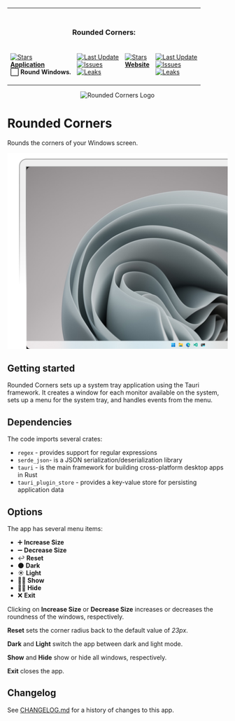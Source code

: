 <table><tr><td colspan=4><h3 align=center><picture><source media="(prefers-color-scheme: dark)" srcset=https://raw.githubusercontent.com/RoundedCorners/Application/main/src-tauri/src/Image/32x32.png><source media="(prefers-color-scheme: light)" srcset=https://raw.githubusercontent.com/RoundedCorners/Application/main/src-tauri/src/Image/32x32.png><img alt="" src=https://raw.githubusercontent.com/RoundedCorners/Application/main/src-tauri/src/Image/32x32.png width=28></picture><br>Rounded Corners:<br></h3></td></tr><tr><td colspan=1 valign=top><br><a href=https://github.com/RoundedCorners/Application target=_blank><picture><source media="(prefers-color-scheme: dark)" srcset="https://img.shields.io/github/stars/RoundedCorners/Application?label=stars&#38;logo=github&#38;color=black&#38;labelColor=black&#38;logoColor=white&#38;logoWidth=0&#38;logoColor=black"><source media="(prefers-color-scheme: light)" srcset="https://img.shields.io/github/stars/RoundedCorners/Application?label=stars&#38;logo=github&#38;color=white&#38;labelColor=white&#38;logoColor=black&#38;logoWidth=0&#38;logoColor=black"><img alt=Stars src="https://img.shields.io/github/stars/RoundedCorners/Application?label=stars&#38;logo=github&#38;color=black&#38;labelColor=black&#38;logoColor=white&#38;logoWidth=0&#38;logoColor=black"></picture></a><br><a href=https://github.com/RoundedCorners/Application target=_blank><b>Application</b></a><br><b>⬜ Round Windows.<br/></b><br></td><td colspan=1 valign=top><br><a href=https://github.com/RoundedCorners/Application target=_blank><picture><source media="(prefers-color-scheme: dark)" srcset="https://img.shields.io/github/last-commit/RoundedCorners/Application?label=Last%20Update&#38;color=black&#38;labelColor=black&#38;logoColor=white&#38;logoWidth=0"><source media="(prefers-color-scheme: light)" srcset="https://img.shields.io/github/last-commit/RoundedCorners/Application?label=Last%20Update&#38;color=white&#38;labelColor=white&#38;logoColor=black&#38;logoWidth=0"><img alt="Last Update" src="https://img.shields.io/github/last-commit/RoundedCorners/Application?label=Last%20Update&#38;color=black&#38;labelColor=black&#38;logoColor=white&#38;logoWidth=0" title="Last Update"></picture></a><br><a href=https://github.com/RoundedCorners/Application target=_blank><picture><source media="(prefers-color-scheme: dark)" srcset="https://img.shields.io/github/issues/RoundedCorners/Application?label=Issues&#38;color=black&#38;labelColor=black&#38;logoColor=white&#38;logoWidth=0"><source media="(prefers-color-scheme: light)" srcset="https://img.shields.io/github/issues/RoundedCorners/Application?label=Issues&#38;color=white&#38;labelColor=white&#38;logoColor=black&#38;logoWidth=0"><img alt=Issues src="https://img.shields.io/github/issues/RoundedCorners/Application?label=Issues&#38;color=black&#38;labelColor=black&#38;logoColor=white&#38;logoWidth=0" title=Issues></picture></a><br><a href=https://github.com/RoundedCorners/Application target=_blank><picture><source media="(prefers-color-scheme: dark)" srcset="https://img.shields.io/github/downloads/RoundedCorners/Application/total?label=Leaks&#38;color=black&#38;labelColor=black&#38;logoColor=white&#38;logoWidth=0"><source media="(prefers-color-scheme: light)" srcset="https://img.shields.io/github/downloads/RoundedCorners/Application/total?label=Leaks&#38;color=white&#38;labelColor=white&#38;logoColor=black&#38;logoWidth=0"><img alt=Leaks src="https://img.shields.io/github/downloads/RoundedCorners/Application/total?label=Leaks&#38;color=black&#38;labelColor=black&#38;logoColor=white&#38;logoWidth=0" title=Leaks></picture></a><br><br></td><td colspan=1 valign=top><br><a href=https://github.com/RoundedCorners/Website target=_blank><picture><source media="(prefers-color-scheme: dark)" srcset="https://img.shields.io/github/stars/RoundedCorners/Website?label=stars&#38;logo=github&#38;color=black&#38;labelColor=black&#38;logoColor=white&#38;logoWidth=0&#38;logoColor=black"><source media="(prefers-color-scheme: light)" srcset="https://img.shields.io/github/stars/RoundedCorners/Website?label=stars&#38;logo=github&#38;color=white&#38;labelColor=white&#38;logoColor=black&#38;logoWidth=0&#38;logoColor=black"><img alt=Stars src="https://img.shields.io/github/stars/RoundedCorners/Website?label=stars&#38;logo=github&#38;color=black&#38;labelColor=black&#38;logoColor=white&#38;logoWidth=0&#38;logoColor=black"></picture></a><br><a href=https://github.com/RoundedCorners/Website target=_blank><b>Website</b></a><br><b></b><br></td><td colspan=1 valign=top><br><a href=https://github.com/RoundedCorners/Website target=_blank><picture><source media="(prefers-color-scheme: dark)" srcset="https://img.shields.io/github/last-commit/RoundedCorners/Website?label=Last%20Update&#38;color=black&#38;labelColor=black&#38;logoColor=white&#38;logoWidth=0"><source media="(prefers-color-scheme: light)" srcset="https://img.shields.io/github/last-commit/RoundedCorners/Website?label=Last%20Update&#38;color=white&#38;labelColor=white&#38;logoColor=black&#38;logoWidth=0"><img alt="Last Update" src="https://img.shields.io/github/last-commit/RoundedCorners/Website?label=Last%20Update&#38;color=black&#38;labelColor=black&#38;logoColor=white&#38;logoWidth=0" title="Last Update"></picture></a><br><a href=https://github.com/RoundedCorners/Website target=_blank><picture><source media="(prefers-color-scheme: dark)" srcset="https://img.shields.io/github/issues/RoundedCorners/Website?label=Issues&#38;color=black&#38;labelColor=black&#38;logoColor=white&#38;logoWidth=0"><source media="(prefers-color-scheme: light)" srcset="https://img.shields.io/github/issues/RoundedCorners/Website?label=Issues&#38;color=white&#38;labelColor=white&#38;logoColor=black&#38;logoWidth=0"><img alt=Issues src="https://img.shields.io/github/issues/RoundedCorners/Website?label=Issues&#38;color=black&#38;labelColor=black&#38;logoColor=white&#38;logoWidth=0" title=Issues></picture></a><br><a href=https://github.com/RoundedCorners/Website target=_blank><picture><source media="(prefers-color-scheme: dark)" srcset="https://img.shields.io/github/downloads/RoundedCorners/Website/total?label=Leaks&#38;color=black&#38;labelColor=black&#38;logoColor=white&#38;logoWidth=0"><source media="(prefers-color-scheme: light)" srcset="https://img.shields.io/github/downloads/RoundedCorners/Website/total?label=Leaks&#38;color=white&#38;labelColor=white&#38;logoColor=black&#38;logoWidth=0"><img alt=Leaks src="https://img.shields.io/github/downloads/RoundedCorners/Website/total?label=Leaks&#38;color=black&#38;labelColor=black&#38;logoColor=white&#38;logoWidth=0" title=Leaks></picture></a><br><br></td></tr></table>

<p align="center">
  <img width="64" height="64" src="./src-tauri/src/Image/icon.ico" alt="Rounded Corners Logo" />
</p>

# Rounded Corners

Rounds the corners of your Windows screen.

![Rounded Corners](./.github/cover.png)

## Getting started

Rounded Corners sets up a system tray application using the Tauri framework. It
creates a window for each monitor available on the system, sets up a menu for
the system tray, and handles events from the menu.

## Dependencies

The code imports several crates:

-   `regex` - provides support for regular expressions
-   `serde_json`- is a JSON serialization/deserialization library
-   `tauri` - is the main framework for building cross-platform desktop apps in
    Rust
-   `tauri_plugin_store` - provides a key-value store for persisting application
    data

## Options

The app has several menu items:

-   ➕ **Increase Size**
-   ➖ **Decrease Size**
-   ↩️ **Reset**
-   🌑 **Dark**
-   ☀️ **Light**
-   👨🏻 **Show**
-   🥷🏽 **Hide**
-   ❌ **Exit**

Clicking on **Increase Size** or **Decrease Size** increases or decreases the
roundness of the windows, respectively.

**Reset** sets the corner radius back to the default value of _23px_.

**Dark** and **Light** switch the app between dark and light mode.

**Show** and **Hide** show or hide all windows, respectively.

**Exit** closes the app.

## Changelog

See [CHANGELOG.md](CHANGELOG.md) for a history of changes to this app.
